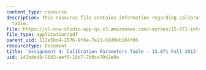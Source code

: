 ```yaml
---
content_type: resource
description: This resource file contains information regarding calibration parameters
  table.
file: https://ol-ocw-studio-app-qa.s3.amazonaws.com/courses/15-871-introduction-to-system-dynamics-fall-2013/143bded856d3aef818d77b9ca70d2e8e_MIT15_871F13_ass4_VCRtable.pdf
file_type: application/pdf
parent_uid: 112e5bd4-207b-9f8a-7e21-68d0eb184f06
resourcetype: Document
title: 'Assignment 4: Calibration Parameters Table - 15.871 Fall 2013'
uid: 143bded8-56d3-aef8-18d7-7b9ca70d2e8e
---
```

